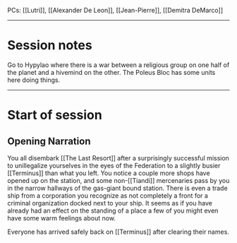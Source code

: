 PCs: [[Lutri]], [[Alexander De Leon]], [[Jean-Pierre]], [[Demitra DeMarco]]

---
# Session notes

Go to Hypylao where there is a war between a religious group on one half of the planet and a hivemind on the other. The Poleus Bloc has some units here doing things.

---

# Start of session

## Opening Narration

You all disembark [[The Last Resort]] after a surprisingly successful mission to unillegalize yourselves in the eyes of the Federation to a slightly busier [[Terminus]] than what you left. You notice a couple more shops have opened up on the station, and some non-[[Tiandi]] mercenaries pass by you in the narrow hallways of the gas-giant bound station. There is even a trade ship from a corporation you recognize as not completely a front for a criminal organization docked next to your ship. It seems as if you have already had an effect on the standing of a place a few of you might even have some warm feelings about now.

Everyone has arrived safely back on [[Terminus]] after clearing their names. 




